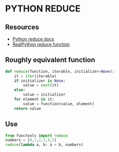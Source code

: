 # PYTHON REDUCE

## Resources

- [Python reduce docs](https://docs.python.org/3/library/functools.html#functools.reduce)
- [RealPython reduce function](https://realpython.com/python-reduce-function/)

## Roughly equivalent function

```python
def reduce(function, iterable, initializer=None):
    it = iter(iterable)
    if initializer is None:
        value = next(it)
    else:
        value = initializer
    for element in it:
        value = function(value, element)
    return value
```

## Use

```python
from functools import reduce
numbers = [0,1,2,3,4,5]
reduce(lambda a, b: a + b, numbers)
```
